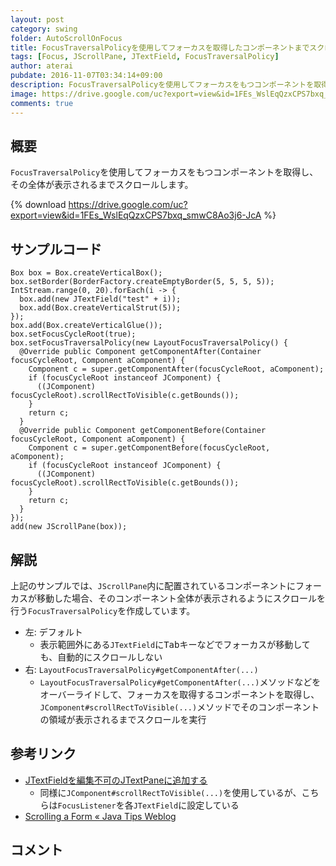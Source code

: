```yaml
---
layout: post
category: swing
folder: AutoScrollOnFocus
title: FocusTraversalPolicyを使用してフォーカスを取得したコンポーネントまでスクロールする
tags: [Focus, JScrollPane, JTextField, FocusTraversalPolicy]
author: aterai
pubdate: 2016-11-07T03:34:14+09:00
description: FocusTraversalPolicyを使用してフォーカスをもつコンポーネントを取得し、その全体が表示されるまでスクロールします。
image: https://drive.google.com/uc?export=view&id=1FEs_WslEqQzxCPS7bxq_smwC8Ao3j6-JcA
comments: true
---
```

## 概要
`FocusTraversalPolicy`を使用してフォーカスをもつコンポーネントを取得し、その全体が表示されるまでスクロールします。

{% download https://drive.google.com/uc?export=view&id=1FEs_WslEqQzxCPS7bxq_smwC8Ao3j6-JcA %}

## サンプルコード
<pre class="prettyprint"><code>Box box = Box.createVerticalBox();
box.setBorder(BorderFactory.createEmptyBorder(5, 5, 5, 5));
IntStream.range(0, 20).forEach(i -&gt; {
  box.add(new JTextField("test" + i));
  box.add(Box.createVerticalStrut(5));
});
box.add(Box.createVerticalGlue());
box.setFocusCycleRoot(true);
box.setFocusTraversalPolicy(new LayoutFocusTraversalPolicy() {
  @Override public Component getComponentAfter(Container focusCycleRoot, Component aComponent) {
    Component c = super.getComponentAfter(focusCycleRoot, aComponent);
    if (focusCycleRoot instanceof JComponent) {
      ((JComponent) focusCycleRoot).scrollRectToVisible(c.getBounds());
    }
    return c;
  }
  @Override public Component getComponentBefore(Container focusCycleRoot, Component aComponent) {
    Component c = super.getComponentBefore(focusCycleRoot, aComponent);
    if (focusCycleRoot instanceof JComponent) {
      ((JComponent) focusCycleRoot).scrollRectToVisible(c.getBounds());
    }
    return c;
  }
});
add(new JScrollPane(box));
</code></pre>

## 解説
上記のサンプルでは、`JScrollPane`内に配置されているコンポーネントにフォーカスが移動した場合、そのコンポーネント全体が表示されるようにスクロールを行う`FocusTraversalPolicy`を作成しています。

- 左: デフォルト
    - 表示範囲外にある`JTextField`に<kbd>Tab</kbd>キーなどでフォーカスが移動しても、自動的にスクロールしない
- 右: `LayoutFocusTraversalPolicy#getComponentAfter(...)`
    - `LayoutFocusTraversalPolicy#getComponentAfter(...)`メソッドなどをオーバーライドして、フォーカスを取得するコンポーネントを取得し、`JComponent#scrollRectToVisible(...)`メソッドでそのコンポーネントの領域が表示されるまでスクロールを実行

<!-- dummy comment line for breaking list -->

## 参考リンク
- [JTextFieldを編集不可のJTextPaneに追加する](http://ateraimemo.com/Swing/TextFieldOnReadOnlyTextPane.html)
    - 同様に`JComponent#scrollRectToVisible(...)`を使用しているが、こちらは`FocusListener`を各`JTextField`に設定している
- [Scrolling a Form « Java Tips Weblog](https://tips4java.wordpress.com/2010/05/09/scrolling-a-form/)

<!-- dummy comment line for breaking list -->

## コメント
